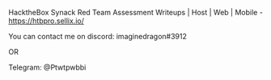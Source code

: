 HacktheBox Synack Red Team Assessment Writeups | Host | Web | Mobile - https://htbpro.sellix.io/

You can contact me on discord: imaginedragon#3912

OR 

Telegram: @Ptwtpwbbi
